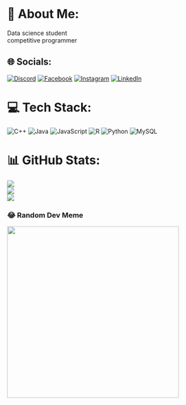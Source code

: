 # 💫 About Me:
Data science student <br>competitive programmer<br>


## 🌐 Socials:
[![Discord](https://img.shields.io/badge/Discord-%237289DA.svg?logo=discord&logoColor=white)](https://discord.gg/edwells612) [![Facebook](https://img.shields.io/badge/Facebook-%231877F2.svg?logo=Facebook&logoColor=white)](https://facebook.com/100021397793875) [![Instagram](https://img.shields.io/badge/Instagram-%23E4405F.svg?logo=Instagram&logoColor=white)](https://instagram.com/ahmedalaa612) [![LinkedIn](https://img.shields.io/badge/LinkedIn-%230077B5.svg?logo=linkedin&logoColor=white)](https://linkedin.com/in/ahmed-ismail-76ab71184) 

# 💻 Tech Stack:
![C++](https://img.shields.io/badge/c++-%2300599C.svg?style=flat&logo=c%2B%2B&logoColor=white) ![Java](https://img.shields.io/badge/java-%23ED8B00.svg?style=flat&logo=openjdk&logoColor=white) ![JavaScript](https://img.shields.io/badge/javascript-%23323330.svg?style=flat&logo=javascript&logoColor=%23F7DF1E) ![R](https://img.shields.io/badge/r-%23276DC3.svg?style=flat&logo=r&logoColor=white) ![Python](https://img.shields.io/badge/python-3670A0?style=flat&logo=python&logoColor=ffdd54) ![MySQL](https://img.shields.io/badge/mysql-%2300000f.svg?style=flat&logo=mysql&logoColor=white)
# 📊 GitHub Stats:
![](https://github-readme-stats.vercel.app/api?username=AhmedAlaa612&theme=dark&hide_border=false&include_all_commits=true&count_private=true)<br/>
![](https://github-readme-streak-stats.herokuapp.com/?user=AhmedAlaa612&theme=dark&hide_border=false)<br/>
![](https://github-readme-stats.vercel.app/api/top-langs/?username=AhmedAlaa612&theme=dark&hide_border=false&include_all_commits=true&count_private=true&layout=compact)

### 😂 Random Dev Meme
<img src='https://randommeme-five.vercel.app/' style="height: 400px;"/>

<!-- Proudly created with GPRM ( https://gprm.itsvg.in ) -->